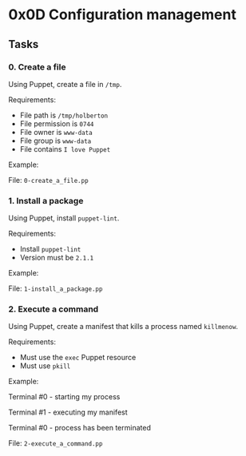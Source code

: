 <h1>0x0D Configuration management</h1>
<h2>Tasks</h2>
  <h3>
    0. Create a file
  </h3>
  <p>Using Puppet, create a file in <code>/tmp</code>.</p>
<p>Requirements:</p>
<ul>
<li>File path is <code>/tmp/holberton</code></li>
<li>File permission is <code>0744</code></li>
<li>File owner is <code>www-data</code></li>
<li>File group is <code>www-data</code></li>
<li>File contains <code>I love Puppet</code></li>
</ul>
<p>Example:</p>
        <p>File: <code>0-create_a_file.pp</code></p>
  <h3>
    1. Install a package
  </h3>
  <p>Using Puppet, install <code>puppet-lint</code>.</p>
<p>Requirements:</p>
<ul>
<li>Install <code>puppet-lint</code></li>
<li>Version must be <code>2.1.1</code></li>
</ul>
<p>Example:</p>
        <p>File: <code>1-install_a_package.pp</code></p>
  <h3>
    2. Execute a command
  </h3>
  <p>Using Puppet, create a manifest that kills a process named <code>killmenow</code>.</p>
<p>Requirements:</p>
<ul>
<li>Must use the <code>exec</code> Puppet resource</li>
<li>Must use <code>pkill</code> </li>
</ul>
<p>Example:</p>
<p>Terminal #0 - starting my process</p>
<p>Terminal #1 - executing my manifest </p>
<p>Terminal #0 - process has been terminated</p>
        <p>File: <code>2-execute_a_command.pp</code></p>
